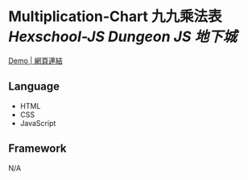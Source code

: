 # Multiplication-Chart 九九乘法表 *Hexschool-JS Dungeon JS 地下城*


<a href="https://kevinshu1995.github.io/hex-js-001-multiplication-chart/">Demo | 網頁連結</a>

## Language
<ul>
 <li>HTML</li>
 <li>CSS</li>
 <li>JavaScript</li>
</ul>

## Framework
N/A
